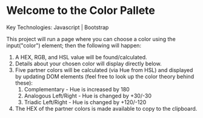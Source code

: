# Welcome to the Color Pallete

Key Technologies: Javascript | Bootstrap

This project will run a page where you can choose a color using the input("color") element; then the following will happen:

1. A HEX, RGB, and HSL value will be found/calculated.
2. Details about your chosen color will display directly below.
3. Five partner colors will be calculated (via Hue from HSL) and displayed by updating DOM elements (feel free to look up the color theory behind these):
   1. Complementary - Hue is increased by 180
   2. Analogous Left/Right - Hue is changed by +30/-30
   3. Triadic Left/Right - Hue is changed by +120/-120
4. The HEX of the partner colors is made available to copy to the clipboard.
